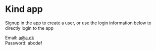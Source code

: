 # Kind app
Signup in the app to create a user, or use the login information below to directly login to the app <br>

Email: a@a.dk <br>
Password: abcdef





